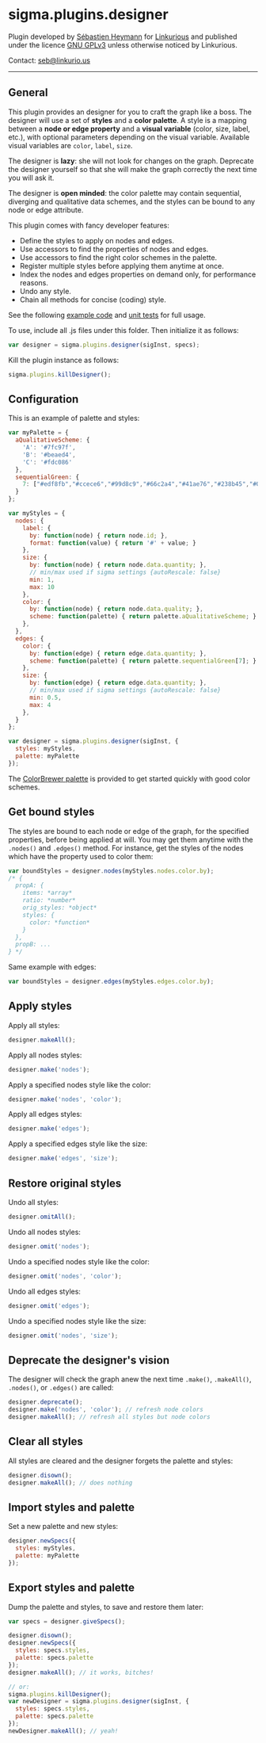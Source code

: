 sigma.plugins.designer
==================

Plugin developed by [Sébastien Heymann](https://github.com/sheymann) for [Linkurious](https://github.com/Linkurious) and published under the licence [GNU GPLv3](LICENSE) unless otherwise noticed by Linkurious.

Contact: seb@linkurio.us

---
## General
This plugin provides an designer for you to craft the graph like a boss. The designer will use a set of **styles** and a **color palette**. A style is a mapping between a **node or edge property** and a **visual variable** (color, size, label, etc.), with optional parameters depending on the visual variable. Available visual variables are `color`, `label`, `size`.

The designer is **lazy**: she will not look for changes on the graph. Deprecate the designer yourself so that she will make the graph correctly the next time you will ask it.

The designer is **open minded**: the color palette may contain sequential, diverging and qualitative data schemes, and the styles can be bound to any node or edge attribute.

This plugin comes with fancy developer features:
- Define the styles to apply on nodes and edges.
- Use accessors to find the properties of nodes and edges.
- Use accessors to find the right color schemes in the palette.
- Register multiple styles before applying them anytime at once.
- Index the nodes and edges properties on demand only, for performance reasons.
- Undo any style.
- Chain all methods for concise (coding) style.

See the following [example code](../../examples/designer.html) and [unit tests](../../test/unit.plugins.designer.js) for full usage.

To use, include all .js files under this folder. Then initialize it as follows:

````javascript
var designer = sigma.plugins.designer(sigInst, specs);
````

Kill the plugin instance as follows:

````javascript
sigma.plugins.killDesigner();
````

## Configuration
This is an example of palette and styles:

```js
var myPalette = {
  aQualitativeScheme: { 
    'A': '#7fc97f',
    'B': '#beaed4',
    'C': '#fdc086'
  },
  sequentialGreen: {
    7: ["#edf8fb","#ccece6","#99d8c9","#66c2a4","#41ae76","#238b45","#005824"]
  }
};

var myStyles = {
  nodes: {
    label: {
      by: function(node) { return node.id; },
      format: function(value) { return '#' + value; }
    },
    size: {
      by: function(node) { return node.data.quantity; },
      // min/max used if sigma settings {autoRescale: false}
      min: 1,
      max: 10
    },
    color: {
      by: function(node) { return node.data.quality; },
      scheme: function(palette) { return palette.aQualitativeScheme; }
    },
  },
  edges: {
    color: {
      by: function(edge) { return edge.data.quantity; },
      scheme: function(palette) { return palette.sequentialGreen[7]; }
    },
    size: {
      by: function(edge) { return edge.data.quantity; },
      // min/max used if sigma settings {autoRescale: false}
      min: 0.5,
      max: 4
    },
  }
};

var designer = sigma.plugins.designer(sigInst, {
  styles: myStyles,
  palette: myPalette
});
```

The [ColorBrewer palette](colorbrewer/colorbrewer.js) is provided to get started quickly with good color schemes.

## Get bound styles
The styles are bound to each node or edge of the graph, for the specified properties, before being applied at will. You may get them anytime with the `.nodes()` and `.edges()` method. For instance, get the styles of the nodes which have the property used to color them:

```js
var boundStyles = designer.nodes(myStyles.nodes.color.by);
/* {
  propA: {
    items: *array*
    ratio: *number*
    orig_styles: *object*
    styles: {
      color: *function*
    }
  },
  propB: ...
} */
```

Same example with edges:

```js
var boundStyles = designer.edges(myStyles.edges.color.by);
```

## Apply styles
Apply all styles:

```js
designer.makeAll();
```

Apply all nodes styles:

```js
designer.make('nodes');
```

Apply a specified nodes style like the color:

```js
designer.make('nodes', 'color');
```

Apply all edges styles:

```js
designer.make('edges');
```

Apply a specified edges style like the size:

```js
designer.make('edges', 'size');
```

## Restore original styles
Undo all styles:

```js
designer.omitAll();
```

Undo all nodes styles:

```js
designer.omit('nodes');
```

Undo a specified nodes style like the color:

```js
designer.omit('nodes', 'color');
```

Undo all edges styles:

```js
designer.omit('edges');
```

Undo a specified nodes style like the size:

```js
designer.omit('nodes', 'size');
```

## Deprecate the designer's vision
The designer will check the graph anew the next time `.make()`, `.makeAll()`, `.nodes()`, or `.edges()` are called:

```js
designer.deprecate();
designer.make('nodes', 'color'); // refresh node colors
designer.makeAll(); // refresh all styles but node colors
```

## Clear all styles
All styles are cleared and the designer forgets the palette and styles:

```js
designer.disown();
designer.makeAll(); // does nothing
```

## Import styles and palette
Set a new palette and new styles:

```js
designer.newSpecs({
  styles: myStyles,
  palette: myPalette
});
```

## Export styles and palette
Dump the palette and styles, to save and restore them later:

```js
var specs = designer.giveSpecs();

designer.disown();
designer.newSpecs({
  styles: specs.styles,
  palette: specs.palette
});
designer.makeAll(); // it works, bitches!

// or:
sigma.plugins.killDesigner();
var newDesigner = sigma.plugins.designer(sigInst, {
  styles: specs.styles,
  palette: specs.palette
});
newDesigner.makeAll(); // yeah!
```
